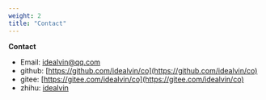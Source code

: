 ```yaml
---
weight: 2
title: "Contact"
---
```


**Contact**

- Email:   idealvin@qq.com
- github:  [https://github.com/idealvin/co](https://github.com/idealvin/co)
- gitee:   [https://gitee.com/idealvin/co](https://gitee.com/idealvin/co)
- zhihu:   [idealvin](https://www.zhihu.com/people/vin.cc)

